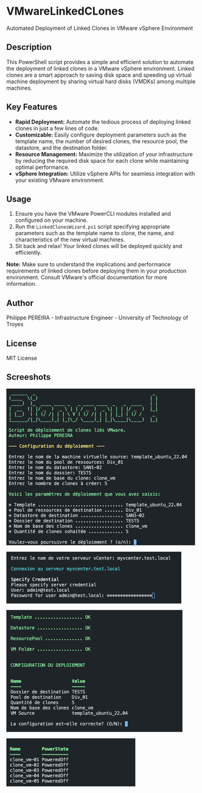 # VMwareLinkedCLones
Automated Deployment of Linked Clones in VMware vSphere Environment

## Description

This PowerShell script provides a simple and efficient solution to automate the deployment of linked clones in a VMware vSphere environment. Linked clones are a smart approach to saving disk space and speeding up virtual machine deployment by sharing virtual hard disks (VMDKs) among multiple machines.

## Key Features

- **Rapid Deployment:** Automate the tedious process of deploying linked clones in just a few lines of code.
- **Customizable:** Easily configure deployment parameters such as the template name, the number of desired clones, the resource pool, the datastore, and the destination folder.
- **Resource Management:** Maximize the utilization of your infrastructure by reducing the required disk space for each clone while maintaining optimal performance.
- **vSphere Integration:** Utilize vSphere APIs for seamless integration with your existing VMware environment.

## Usage

1. Ensure you have the VMware PowerCLI modules installed and configured on your machine.
2. Run the `LinkedClonesWizard.ps1` script specifying appropriate parameters such as the template name to clone, the name, and characteristics of the new virtual machines.
3. Sit back and relax! Your linked clones will be deployed quickly and efficiently.

**Note:** Make sure to understand the implications and performance requirements of linked clones before deploying them in your production environment. Consult VMware's official documentation for more information.

## Author

Philippe PEREIRA - Infrastructure Engineer - University of Technology of Troyes

## License

MIT License

## Screeshots

![Menu principal](screenshots/linkedclonesscreen.png)

![Connexion à vCenter](screenshots/linkedclonesscreen2.png)

![Vérification des paramètres](screenshots/linkedclonesscreen3.png)

![Fin de déploiement](screenshots/linkedclonesscreen4.png)